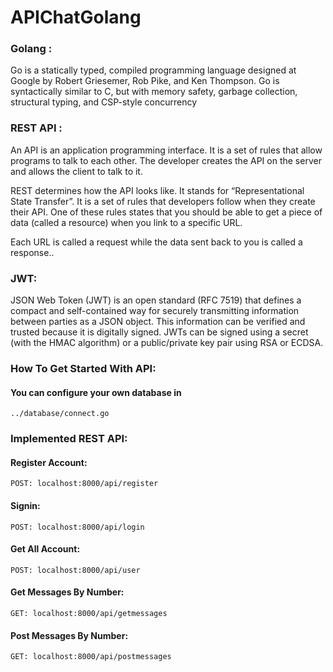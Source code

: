 # APIChatGolang

<h3> Golang :</h3>

   <p>Go is a statically typed, compiled programming language designed at Google by Robert Griesemer, Rob Pike, and Ken Thompson. Go is syntactically similar to C, but with memory safety, garbage collection, structural typing, and CSP-style concurrency</p>

<h3> REST API :</h3>

   <p> An API is an application programming interface. It is a set of rules that allow programs to talk to each other. The developer creates the API on the server and allows the client to talk to it.

   REST determines how the API looks like. It stands for “Representational State Transfer”. It is a set of rules that developers follow when they create their API. One of these rules states that you should be able to get a piece of data (called a resource) when you link to a specific URL.

   Each URL is called a request while the data sent back to you is called a response..</p>

<h3>JWT: </h3>

   <p>JSON Web Token (JWT) is an open standard (RFC 7519) that defines a compact and self-contained way for securely transmitting information between parties as a JSON object. This information can be verified and trusted because it is digitally signed. JWTs can be signed using a secret (with the HMAC algorithm) or a public/private key pair using RSA or ECDSA. </p>
   
### How To Get Started With API:
#### You can configure your own database in 
    ../database/connect.go

### Implemented REST API:

#### Register Account:
    POST: localhost:8000/api/register

#### Signin:
    POST: localhost:8000/api/login

#### Get All Account:
    POST: localhost:8000/api/user

#### Get Messages By Number:
    GET: localhost:8000/api/getmessages
    
#### Post Messages By Number:
    GET: localhost:8000/api/postmessages
